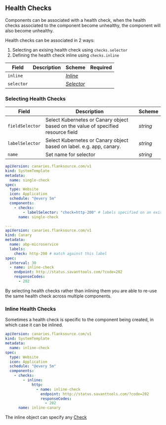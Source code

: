 ## Health Checks

Components can be associated with a health check, when the health checks associated to the component become unhealthy, the component will also become unhealthy.

Health checks can be associated in 2 ways:

1. Selecting an exising health check using `checks.selector`
2. Defining the health check inline using `checks.inline`

| Field | Description | Scheme | Required |
| ----- | ----------- | ------ | -------- |
| `inline` |  | [*Inline*](#inline-health-checks) |
| `selector` |  | [*Selector*](#selecting-health-checks)

### Selecting Health Checks

| Field     | Description | Scheme |
| -----     | ----------- | ------ |
| `fieldSelector`    | Select Kubernetes or Canary object based on the value of specified resource field | *string*
| `labelSelector` | Select Kubernetes or Canary object based on label. e.g. app, canary. | *string*
| `name` | Set name for selector | *string* |

```yaml
apiVersion: canaries.flanksource.com/v1
kind: SystemTemplate
metadata:
  name: single-check
spec:
  type: Website
  icon: Application
  schedule: "@every 5m"
  components:
    - checks:
        - labelSelector: "check=http-200" # labels specified on an existing check
      name: single-check

---
apiVersion: canaries.flanksource.com/v1
kind: Canary
metadata:
  name: abp-microservice
  labels:
    check: http-200 # match against this label
spec:
  interval: 30
  - name: inline-check
    endpoint: http://status.savanttools.com/?code=202
    responseCodes:
      - 202
```

By selecting health checks rather than inlining them you are able to re-use the same health check across multiple components.

### Inline Health Checks

Sometimes a health check is specific to the component being created, in which case it can be inlined.

```yaml
apiVersion: canaries.flanksource.com/v1
kind: SystemTemplate
metadata:
  name: inline-check
spec:
  type: Website
  icon: Application
  schedule: "@every 5m"
  components:
    - checks:
        - inline:
            http:
              - name: inline-check
                endpoint: http://status.savanttools.com/?code=202
                responseCodes:
                  - 202
      name: inline-canary
```

The inline object can specify any [Check](/reference/checks/)
